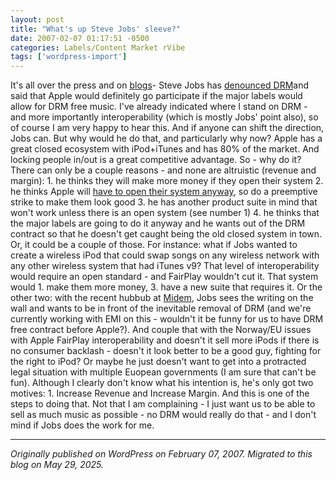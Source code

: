 ```yaml
---
layout: post
title: "What's up Steve Jobs' sleeve?"
date: 2007-02-07 01:17:51 -0500
categories: Labels/Content Market rVibe
tags: ['wordpress-import']
---
```


It's all over the press and on [blogs](http://avc.blogs.com/a_vc/2007/02/kudos_to_steve_.html)\- Steve Jobs has [denounced DRM](http://www.apple.com/hotnews/thoughtsonmusic/)and said that Apple would definitely go participate if the major labels would allow for DRM free music. I've already indicated where I stand on DRM - and more importantly interoperability (which is mostly Jobs' point also), so of course I am very happy to hear this. And if anyone can shift the direction, Jobs can. But why would he do that, and particularly why now? Apple has a great closed ecosystem with iPod+iTunes and has 80% of the market. And locking people in/out is a great competitive advantage. So - why do it? There can only be a couple reasons - and none are altruistic (revenue and margin): 1. he thinks they will make more money if they open their system 2. he thinks Apple will [have to open their system anyway](http://www.sda-india.com/sda_india/psecom,id,22,site_layout,sdaindia,news,15056,p,0.html), so do a preemptive strike to make them look good 3. he has another product suite in mind that won't work unless there is an open system (see number 1) 4. he thinks that the major labels are going to do it anyway and he wants out of the DRM contract so that he doesn't get caught being the old closed system in town. Or, it could be a couple of those. For instance: what if Jobs wanted to create a wireless iPod that could swap songs on any wireless network with any other wireless system that had iTunes v9? That level of interoperability would require an open standard - and FairPlay wouldn't cut it. That system would 1. make them more money, 3. have a new suite that requires it. Or the other two: with the recent hubbub at [Midem](http://www.iht.com/articles/2007/01/21/yourmoney/music-web.php), Jobs sees the writing on the wall and wants to be in front of the inevitable removal of DRM (and we're currently working with EMI on this - wouldn't it be funny for us to have DRM free contract before Apple?). And couple that with the Norway/EU issues with Apple FairPlay interoperability and doesn't it sell more iPods if there is no consumer backlash - doesn't it look better to be a good guy, fighting for the right to iPod? Or maybe he just doesn't want to get into a protracted legal situation with multiple Euopean governments (I am sure that can't be fun). Although I clearly don't know what his intention is, he's only got two motives: 1. Increase Revenue and Increase Margin. And this is one of the steps to doing that. Not that I am complaining - I just want us to be able to sell as much music as possible - no DRM would really do that - and I don't mind if Jobs does the work for me.

---

*Originally published on WordPress on February 07, 2007. Migrated to this blog on May 29, 2025.*
